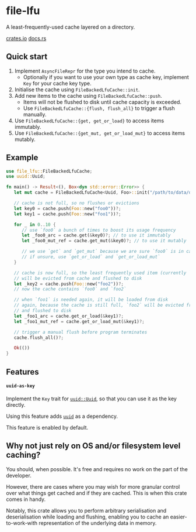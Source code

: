 # file-lfu

A least-frequently-used cache layered on a directory.

[crates.io](https://crates.io/crates/file-lfu) [docs.rs](https://docs.rs/file-lfu/latest/file_lfu/index.html)

## Quick start

1. Implement `AsyncFileRepr` for the type you intend to cache.
   - Optionally if you want to use your own type as cache key, implement
     `Key` for your cache key type.
2. Initialise the cache using `FileBackedLfuCache::init`.
3. Add new items to the cache using `FileBackedLfuCache::push`.
   - Items will not be flushed to disk until cache capacity is exceeded.
   - Use `FileBackedLfuCache::{flush, flush_all}` to trigger a flush manually.
4. Use `FileBackedLfuCache::{get, get_or_load}` to access items immutably.
5. Use `FileBackedLfuCache::{get_mut, get_or_load_mut}` to access items mutably.

## Example

```rust
use file_lfu::FileBackedLfuCache;
use uuid::Uuid;

fn main() -> Result<(), Box<dyn std::error::Error>> {
   let mut cache = FileBackedLfuCache<Uuid, Foo>::init("/path/to/data/dir", 2)?;

   // cache is not full, so no flushes or evictions
   let key0 = cache.push(Foo::new("foo0"))?;
   let key1 = cache.push(Foo::new("foo1"))?;

   for _ in 0..10 {
      // use `foo0` a bunch of times to boost its usage frequency
      let _foo0_arc = cache.get(&key0)?; // to use it immutably
      let _foo0_mut_ref = cache.get_mut(&key0)?; // to use it mutably

      // we use `get` and `get_mut` because we are sure `foo0` is in cache
      // if unsure, use `get_or_load` and `get_or_load_mut`
   }

   // cache is now full, so the least frequently used item (currently `foo1`)
   // will be evicted from cache and flushed to disk
   let _key2 = cache.push(Foo::new("foo2"))?;
   // now the cache contains `foo0` and `foo2`

   // when `foo1` is needed again, it will be loaded from disk
   // again, because the cache is still full, `foo2` will be evicted from cache
   // and flushed to disk
   let _foo1_arc = cache.get_or_load(&key1)?;
   let _foo1_mut_ref = cache.get_or_load_mut(&key1)?;

   // trigger a manual flush before program terminates
   cache.flush_all()?;

   Ok(())
}

```

## Features

#### `uuid-as-key`
Implement the `Key` trait for [`uuid::Uuid`](https://docs.rs/uuid/latest/uuid/struct.Uuid.html),
so that you can use it as the key directly.

Using this feature adds [`uuid`](https://crates.io/crates/uuid) as a dependency.

This feature is enabled by default.

## Why not just rely on OS and/or filesystem level caching?

You should, when possible. It's free and requires no work on the part of the developer.

However, there are cases where you may wish for more granular control over
what things get cached and if they are cached. This is when this crate comes in handy.

Notably, this crate allows you to perform arbitrary serialisation and deserialisation
while loading and flushing, enabling you to cache an easier-to-work-with representation
of the underlying data in memory.
